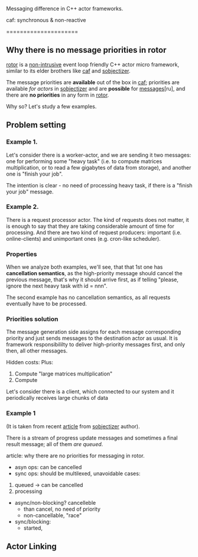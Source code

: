 Messaging difference in C++ actor frameworks.

caf: synchronous & non-reactive



=====================
## Why there is no message priorities in rotor


[rotor](https://github.com/basiliscos/cpp-rotor) is a [non-intrusive](https://basiliscos.github.io/cpp-rotor-docs/md__home_b_development_cpp_cpp-rotor_docs_Rationale.html) event loop friendly C++ actor micro framework, similar to its elder brothers like [caf](https://actor-framework.org/) and [sobjectizer](https://github.com/Stiffstream/sobjectizer).

The message priorities are **available** out of the box in [caf](https://actor-framework.readthedocs.io/en/latest/MessagePassing.html#message-priorities); priorities are available *for actors* in [sobjectizer](https://github.com/Stiffstream/sobjectizer/wiki/SO-5.7-InDepth-Agent-Priorities) and are **possible** for [messages](https://habr.com/ru/post/531566/)[ru], and there are **no priorities** in any form in [rotor](https://github.com/basiliscos/cpp-rotor).

Why so? Let's study a few examples.

## Problem setting

### Example 1.

Let's consider there is a worker-actor, and we are sending it two messages: one for performing some "heavy task" (i.e. to compute matrices multiplication, or to read a few gigabytes of data from storage), and another one is "finish your job".

The intention is clear - no need of processing heavy task, if there is a "finish your job" message.

### Example 2.

There is a request processor actor. The kind of requests does not matter, it is enough to say that they are taking considerable amount of time for processing. And there are two kind of request producers: important (i.e. online-clients) and unimportant ones (e.g. cron-like scheduler).

### Properties

When we analyze both examples, we'll see, that that 1st one has **cancellation semantics**, as the high-priority message should cancel the previous message, that's why it should arrive first, as if telling "please, ignore the next heavy task with id = nnn".

The second example has no cancellation semantics, as all requests eventually have to be processed.

### Priorities solution

The message generation side assigns for each message corresponding priority and just sends messages to the destination actor as usual. It is framework responsibililty to deliver high-priority messages first, and only then, all other messages.




Hidden costs:
Plus:




1. Compute "large matrices multiplication"
2. Compute

Let's consider there is a client, which connected to our system and it periodically receives large chunks of data

### Example 1

(It is taken from recent [article](https://habr.com/ru/post/531566/) from [sobjectizer](https://github.com/Stiffstream/sobjectizer) author).

There is a stream of progress update messages and sometimes a final result message; all of them *are queued*.



article: why there are no priorities for messaging in rotor.
- asyn ops: can be cancelled
- sync ops: should be multilexed, unavoidable
cases:
1. queued -> can be cancelled
2. processing
 - async/non-blocking? cancelleble
    - than cancel, no need of priority
    - non-cancellable, "race"
 - sync/blocking:
    - started,

## Actor Linking
